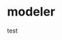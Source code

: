 <!--
 * @Author: hz_fake 137564817@qq.com
 * @Date: 2023-07-05 23:58:48
 * @LastEditors: hz_fake 137564817@qq.com
 * @LastEditTime: 2023-10-04 00:15:24
 * @FilePath: /modeler/README.md
 * @Description: 这是默认设置,请设置`customMade`, 打开koroFileHeader查看配置 进行设置: https://github.com/OBKoro1/koro1FileHeader/wiki/%E9%85%8D%E7%BD%AE
-->
# modeler
test